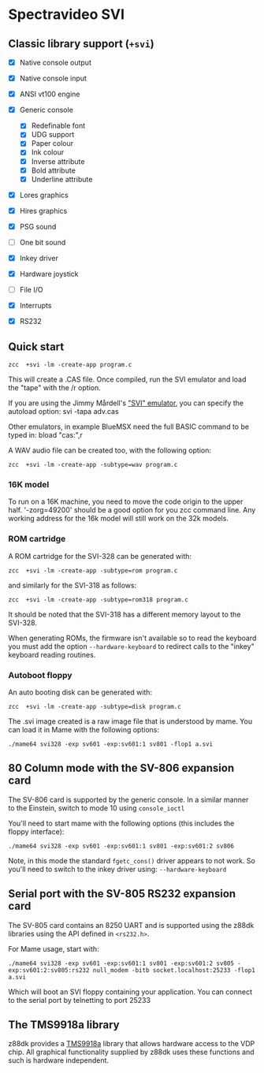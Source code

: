 # Spectravideo SVI

## Classic library support (`+svi`)

* [x] Native console output
* [x] Native console input
* [x] ANSI vt100 engine
* [x] Generic console
    * [x] Redefinable font
    * [x] UDG support
    * [x] Paper colour
    * [x] Ink colour
    * [x] Inverse attribute
    * [x] Bold attribute
    * [x] Underline attribute
* [x] Lores graphics
* [x] Hires graphics
* [x] PSG sound
* [ ] One bit sound
* [x] Inkey driver
* [x] Hardware joystick
* [ ] File I/O
* [x] Interrupts
* [x] RS232




## Quick start

    zcc  +svi -lm -create-app program.c

This will create a .CAS file.
Once compiled, run the SVI emulator and load the "tape" with the /r option.

If you are using the Jimmy Mårdell's ["SVI" emulator](http://www.acc.umu.se/~yarin/sviemu/), you can specify the autoload option:
    svi -tapa adv.cas

Other emulators, in example BlueMSX need the full BASIC command to be typed in:
    bload "cas:",r
 
A WAV audio file can be created too, with the following option:

    zcc  +svi -lm -create-app -subtype=wav program.c


### 16K model

To run on a 16K machine, you need to move the code origin to the upper half.
'-zorg=49200' should be a good option for you zcc command line.  Any working address for the 16k model will still work on the 32k models.

### ROM cartridge

A ROM cartridge for the SVI-328 can be generated with:

    zcc  +svi -lm -create-app -subtype=rom program.c

and similarly for the SVI-318 as follows:

    zcc  +svi -lm -create-app -subtype=rom318 program.c

It should be noted that the SVI-318 has a different memory layout to the SVI-328.

When generating ROMs, the firmware isn't available so to read the keyboard you must add the option `--hardware-keyboard` to redirect calls to the "inkey" keyboard reading routines.

### Autoboot floppy

An auto booting disk can be generated with:

    zcc  +svi -lm -create-app -subtype=disk program.c

The .svi image created is a raw image file that is understood by mame. You can load it in Mame with the following options:

    ./mame64 svi328 -exp sv601 -exp:sv601:1 sv801 -flop1 a.svi


## 80 Column mode with the SV-806 expansion card

The SV-806 card is supported by the generic console. In a similar manner to the Einstein, switch to mode 10 using `console_ioctl`

You'll need to start mame with the following options (this includes the floppy interface):

    ./mame64 svi328 -exp sv601 -exp:sv601:1 sv801 -exp:sv601:2 sv806

Note, in this mode the standard `fgetc_cons()` driver appears to not work. So you'll need to switch to the inkey driver using: `--hardware-keyboard`

## Serial port with the SV-805 RS232 expansion card

The SV-805 card contains an 8250 UART and is supported using the z88dk libraries using the API defined in `<rs232.h>`.

For Mame usage, start with:

    ./mame64 svi328 -exp sv601 -exp:sv601:1 sv801 -exp:sv601:2 sv805 -exp:sv601:2:sv805:rs232 null_modem -bitb socket.localhost:25233 -flop1 a.svi

Which will boot an SVI floppy containing your application. You can connect to the serial port by telnetting to port 25233

## The TMS9918a library

z88dk provides a [TMS9918a](Classic-TMS9918) library that allows hardware access to the VDP chip. All graphical functionality supplied by z88dk uses these functions and such is hardware independent.
